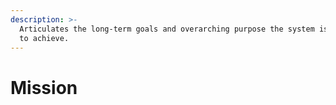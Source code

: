 ```yaml
---
description: >-
  Articulates the long-term goals and overarching purpose the system is striving
  to achieve.
---
```


# Mission

